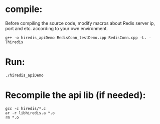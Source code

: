 # compile:
Before compiling the source code, modify macros about Redis server ip, port and etc. according to your own environment.
```
g++ -o hiredis_apiDemo RedisConn_testDemo.cpp RedisConn.cpp -L. -lhiredis
```
# Run:
```
./hiredis_apiDemo
```

# Recompile the api lib (if needed):
```
gcc -c hiredis/*.c
ar -r libhiredis.a *.o
rm *.o
```
